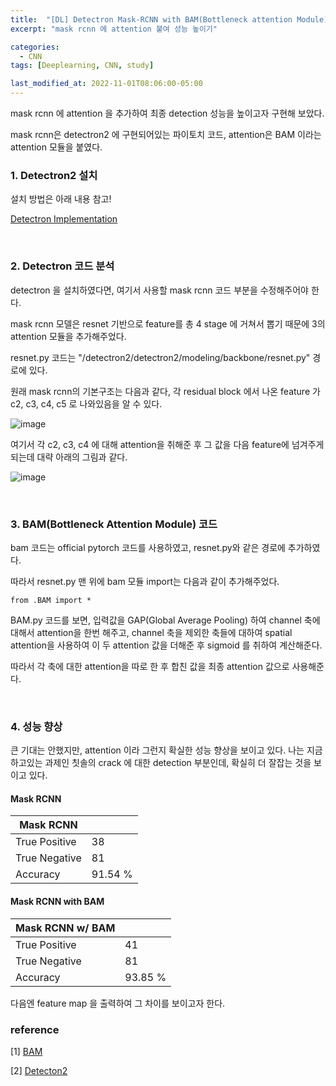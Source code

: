 ```yaml
---
title:  "[DL] Detectron Mask-RCNN with BAM(Bottleneck attention Module)"
excerpt: "mask rcnn 에 attention 붙여 성능 높이기"

categories:
  - CNN
tags: [Deeplearning, CNN, study]

last_modified_at: 2022-11-01T08:06:00-05:00
---
```


mask rcnn 에 attention 을 추가하여 최종 detection 성능을 높이고자 구현해 보았다. 

mask rcnn은 detectron2 에 구현되어있는 파이토치 코드, attention은 BAM 이라는 attention 모듈을 붙였다. 

### 1. Detectron2 설치

설치 방법은 아래 내용 참고!

[Detectron Implementation](https://chaelin0722.github.io/cnn/detectron_implementation/)

<br>

### 2. Detectron 코드 분석

detectron 을 설치하였다면, 여기서 사용할 mask rcnn 코드 부분을 수정해주어야 한다.

mask rcnn 모델은 resnet 기반으로 feature를 총 4 stage 에 거쳐서 뽑기 때문에 3의 attention 모듈을 추가해주었다. 

resnet.py 코드는 "/detectron2/detectron2/modeling/backbone/resnet.py" 경로에 있다. 
 
<script src="https://gist.github.com/chaelin0722/a26d15bf467f87762ce0ebf690d87723.js"></script>
 
 
원래 mask rcnn의 기본구조는 다음과 같다, 각 residual block 에서 나온 feature 가  c2, c3, c4, c5 로 나와있음을 알 수 있다.


![image](https://user-images.githubusercontent.com/53431568/199165818-f3361349-e0d7-4edf-8362-87e5922b6730.png)
 
여기서 각 c2, c3, c4 에 대해 attention을 취해준 후 그 값을 다음 feature에 넘겨주게 되는데 대략 아래의 그림과 같다. 

![image](https://user-images.githubusercontent.com/53431568/199165766-2def8707-951c-4072-91b8-eeebc2b7811e.png)



<br>

### 3. BAM(Bottleneck Attention Module) 코드
 
bam 코드는 official pytorch 코드를 사용하였고, resnet.py와 같은 경로에 추가하였다.
 
따라서 resnet.py 맨 위에 bam 모듈 import는 다음과 같이 추가해주었다. 
 
~~~
from .BAM import * 
~~~
 
 BAM.py 코드를 보면, 입력값을 GAP(Global Average Pooling) 하여 channel 축에 대해서 attention을 한번 해주고, channel 축을 제외한 축들에 대하여 spatial attention을 사용하여 이 두 attention 값을 더해준 후 sigmoid 를 취하여 계산해준다.
 
<script src="https://gist.github.com/chaelin0722/4cfaf8328609e339960f73bde59c09a1.js"></script>
 
 
 따라서 각 축에 대한 attention을 따로 한 후 합친 값을 최종 attention 값으로 사용해준다. 
 
<br> 


### 4. 성능 향상

큰 기대는 안했지만, attention 이라 그런지 확실한 성능 향상을 보이고 있다. 나는 지금 하고있는 과제인 칫솔의 crack 에 대한 detection 부분인데, 확실히 더 잘잡는 것을 보이고 있다. 


#### Mask RCNN 
| Mask RCNN||
|------|---|
|True Positive|38|
|True Negative|81|
|Accuracy|91.54 %|

#### Mask RCNN with BAM 

| Mask RCNN w/ BAM||
|------|---|
|True Positive|41|
|True Negative|81|
|Accuracy|93.85 %|



다음엔 feature map 을 출력하여 그 차이를 보이고자 한다.
 
### reference
 
 [1] [BAM](https://arxiv.org/abs/1807.06514)
 
 [2] [Detecton2](https://github.com/facebookresearch/detectron2)
 
 
 
